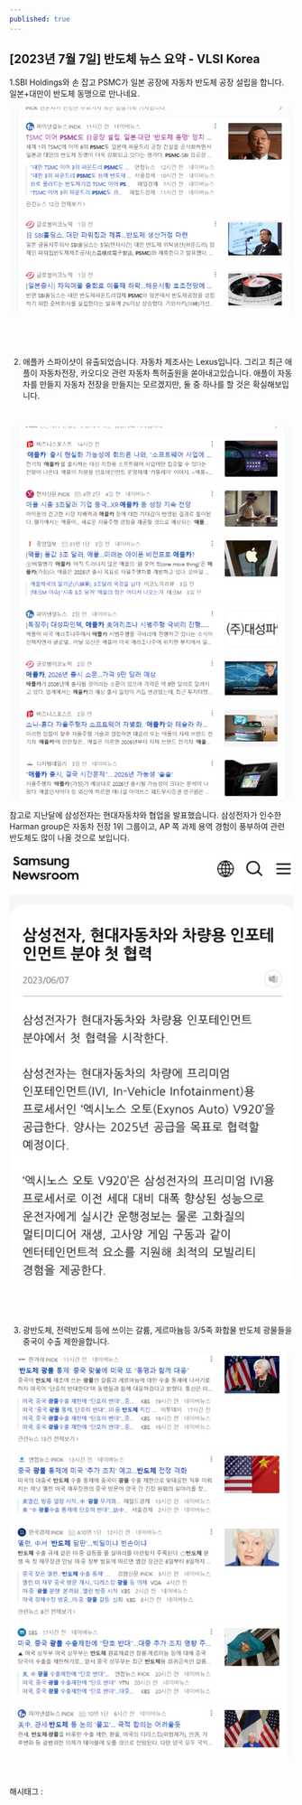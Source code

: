 ```yaml
---
published: true
---
```

## [2023년 7월 7일] 반도체 뉴스 요약 - VLSI Korea

1.SBI Holdings와 손 잡고 PSMC가 일본 공장에 자동차 반도체 공장 설립을 합니다. 일본+대만이 반도체 동맹으로 만나네요.

![0](/assets/img/223149101833/0.png)

​

​

2. 애플카 스파이샷이 유출되었습니다. 자동차 제조사는 Lexus입니다. 그리고 최근 애플이 자동차전장, 카오디오 관련 자동차 특허출원을 쏟아내고있습니다. 애플이 자동차를 만들지 자동차 전장을 만들지는 모르겠지만, 둘 중 하나를 할 것은 확실해보입니다.

​

![1](/assets/img/223149101833/1.png)

참고로 지난달에 삼성전자는 현대자동차와 협업을 발표했습니다. 삼성전자가 인수한 Harman group은 자동차 전장 1위 그룹이고, AP 쪽 과제 용역 경험이 풍부하여 관련 반도체도 많이 나올 것으로 보입니다.

![2](/assets/img/223149101833/2.png)

​

​

3. 광반도체, 전력반도체 등에 쓰이는 갈륨, 게르마늄등 3/5족 화합물 반도체 광물들을 중국이 수출 제한을합니다.

![3](/assets/img/223149101833/3.png)

​

 해시태그 : 